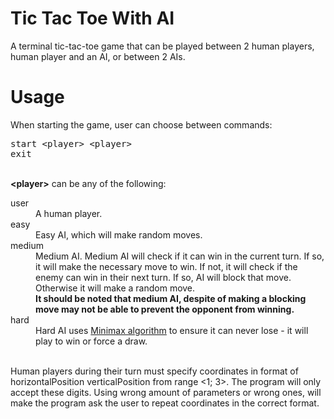 # Tic Tac Toe With AI
A terminal tic-tac-toe game that can be played between 2 human players, human player and an AI, or between 2 AIs.

# Usage
When starting the game, user can choose between commands:
<pre>
start &lt;player&gt; &lt;player&gt;
exit
</pre>
<br>
<b>&lt;player&gt;</b> can be any of the following:<br>
<dl>
  <dt>user</dt>
  <dd>A human player.</dd>
  <dt>easy</dt>
  <dd>Easy AI, which will make random moves.</dd>
  <dt>medium</dt>
  <dd>Medium AI. Medium AI will check if it can win in the current turn. If so, it will make the necessary move to win. If not, it will check if the enemy can win in their next turn. If so, AI will block that move. Otherwise it will make a random move.<br>
<b>It should be noted that medium AI, despite of making a blocking move may not be able to prevent the opponent from winning.</b></dd>
  <dt>hard</dt>
  <dd>Hard AI uses <a href="https://en.wikipedia.org/wiki/Minimax" title="Minimax algorithm">Minimax algorithm</a> to ensure it can never lose - it will play to win or force a draw.</dd>
</dl>
<br>
Human players during their turn  must specify coordinates in format of horizontalPosition verticalPosition from range &lt;1; 3&gt;. The program will only accept these digits. Using wrong amount of parameters or wrong ones, will make the program ask the user to repeat coordinates in the correct format.
